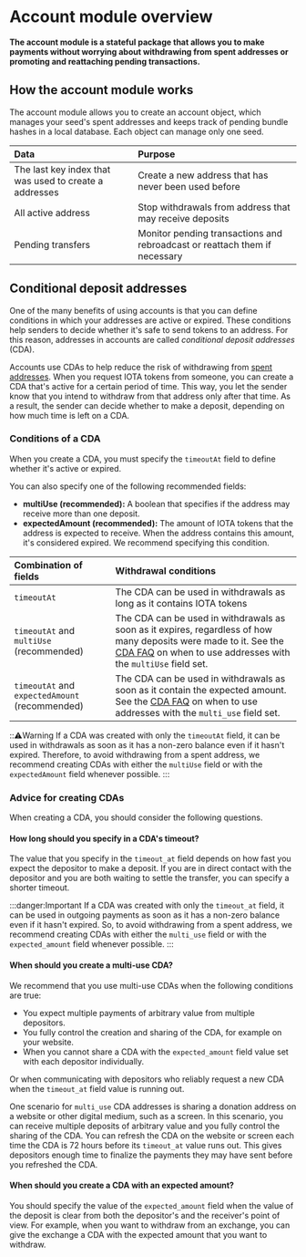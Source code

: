# Account module overview

**The account module is a stateful package that allows you to make payments without worrying about withdrawing from spent addresses or promoting and reattaching pending transactions.**

## How the account module works

The account module allows you to create an account object, which manages your seed's spent addresses and keeps track of pending bundle hashes in a local database. Each object can manage only one seed.

|**Data**| **Purpose**|
|:-----------------|:----------|
|The last key index that was used to create a addresses| Create a new address that has never been used before|
|All active address|Stop withdrawals from address that may receive deposits|
|Pending transfers| Monitor pending transactions and rebroadcast or reattach them if necessary|

## Conditional deposit addresses

One of the many benefits of using accounts is that you can define conditions in which your addresses are active or expired. These conditions help senders to decide whether it's safe to send tokens to an address. For this reason, addresses in accounts are called _conditional deposit addresses_ (CDA).

Accounts use CDAs to help reduce the risk of withdrawing from [spent addresses](root://getting-started/0.1/clients/addresses.md#spent-addresses). When you request IOTA tokens from someone, you can create a CDA that's active for a certain period of time. This way, you let the sender know that you intend to withdraw from that address only after that time. As a result, the sender can decide whether to make a deposit, depending on how much time is left on a CDA.

### Conditions of a CDA

When you create a CDA, you must specify the `timeoutAt` field to define whether it's active or expired.

You can also specify one of the following recommended fields:

- **multiUse (recommended):** A boolean that specifies if the address may receive more than one deposit.
- **expectedAmount (recommended):** The amount of IOTA tokens that the address is expected to receive. When the address contains this amount, it's considered expired. We recommend specifying this condition.

|  **Combination of fields** | **Withdrawal conditions**
| :----------| :----------|
|`timeoutAt` |The CDA can be used in withdrawals as long as it contains IOTA tokens|
|`timeoutAt` and `multiUse` (recommended) |The CDA can be used in withdrawals as soon as it expires, regardless of how many deposits were made to it. See the [CDA FAQ](../references/cda-advice.md) on when to use addresses with the `multiUse` field set. |
|`timeoutAt` and `expectedAmount` (recommended) | The CDA can be used in withdrawals as soon as it contain the expected amount. See the [CDA FAQ](../references/cda-advice.md) on when to use addresses with the `multi_use` field set.|

:::warning:Warning
If a CDA was created with only the `timeoutAt` field, it can be used in withdrawals as soon as it has a non-zero balance even if it hasn't expired. Therefore, to avoid withdrawing from a spent address, we recommend creating CDAs with either the `multiUse` field or with the `expectedAmount` field whenever possible.
:::

### Advice for creating CDAs

When creating a CDA, you should consider the following questions.

#### How long should you specify in a CDA's timeout?

The value that you specify in the `timeout_at` field depends on how fast you expect the depositor to make a deposit. If you are in direct contact with the depositor and you are both waiting to settle the transfer, you can specify a shorter timeout.

:::danger:Important
If a CDA was created with only the `timeout_at` field, it can be used in outgoing payments as soon as it has a non-zero balance even if it hasn't expired. So, to avoid withdrawing from a spent address, we recommend creating CDAs with either the `multi_use` field or with the `expected_amount` field whenever possible.
:::

#### When should you create a multi-use CDA?

We recommend that you use multi-use CDAs when the following conditions are true:

- You expect multiple payments of arbitrary value from multiple depositors.
- You fully control the creation and sharing of the CDA, for example on your website.
- When you cannot share a CDA with the `expected_amount` field value set with each depositor individually.

Or when communicating with depositors who reliably request a new CDA when the `timeout_at` field value is running out.

One scenario for `multi_use` CDA addresses is sharing a donation address on a website or other digital medium, such as a screen. In this scenario, you can receive multiple deposits of arbitrary value and you fully control the sharing of the CDA. You can refresh the CDA on the website or screen each time the CDA is 72 hours before its `timeout_at` value runs out. This gives depositors enough time to finalize the payments they may have sent before you refreshed the CDA.

#### When should you create a CDA with an expected amount?

You should specify the value of the `expected_amount` field when the value of the deposit is clear from both the depositor's and the receiver's point of view. For example, when you want to withdraw from an exchange, you can give the exchange a CDA with the expected amount that you want to withdraw.